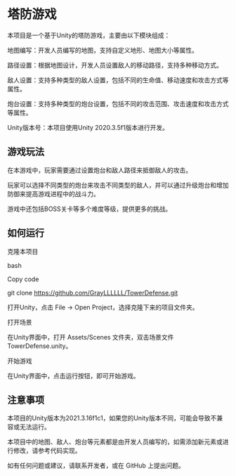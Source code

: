 <h1>塔防游戏</h1>

<p>
本项目是一个基于Unity的塔防游戏，主要由以下模块组成：

地图编写：开发人员编写的地图，支持自定义地形、地图大小等属性。

路径设置：根据地图设计，开发人员设置敌人的移动路径，支持多种移动方式。

敌人设置：支持多种类型的敌人设置，包括不同的生命值、移动速度和攻击方式等属性。

炮台设置：支持多种类型的炮台设置，包括不同的攻击范围、攻击速度和攻击方式等属性。

Unity版本号：本项目使用Unity 2020.3.5f1版本进行开发。
</p>

<h2>游戏玩法</h2>

<p>
在本游戏中，玩家需要通过设置炮台和敌人路径来抵御敌人的攻击。

玩家可以选择不同类型的炮台来攻击不同类型的敌人，并可以通过升级炮台和增加防御来提高游戏进程中的战斗力。

游戏中还包括BOSS关卡等多个难度等级，提供更多的挑战。
</p>

<h2>如何运行</h2>
<p>
克隆本项目

bash

Copy code

git clone https://github.com/GrayLLLLLL/TowerDefense.git

打开Unity，点击 File -> Open Project，选择克隆下来的项目文件夹。

打开场景

在Unity界面中，打开 Assets/Scenes 文件夹，双击场景文件 TowerDefense.unity。

开始游戏

在Unity界面中，点击运行按钮，即可开始游戏。
</p>

<h2>注意事项</h2>

<p>
本项目的Unity版本为2021.3.16f1c1，如果您的Unity版本不同，可能会导致不兼容或无法运行。

本项目中的地图、敌人、炮台等元素都是由开发人员编写的，如需添加新元素或进行修改，请参考代码实现。

如有任何问题或建议，请联系开发者，或在 GitHub 上提出问题。
</p>
